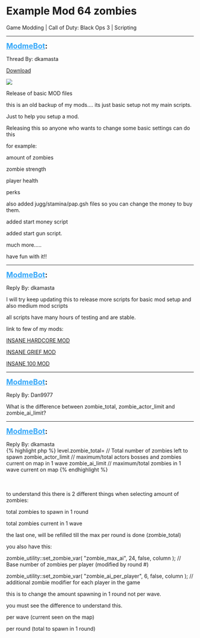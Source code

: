 # Example Mod 64 zombies
Game Modding | Call of Duty: Black Ops 3 | Scripting

---
<strong style="font-size: 1.4em;"><span style="text-decoration: underline;text-decoration-color: #34a7f9;"><span style="color:#34a7f9;">ModmeBot</span></span>:</strong>

<p>Thread By: dkamasta<br /><p style="text-align:left;"><a href="https://mega.nz/#!z0BnlBgC!3VIm-eLw7CwG1QH54KjoDOk7Uj-GxEQFbBjf1prXzdk">Download</a></p><p style="text-align:left;"></p><p style="text-align:left;"></p><p style="text-align:left;"><img style="max-width: 500px;" src="http://static1.gamespot.com/uploads/scale_medium/mig/9/6/9/0/2279690-insane_97156_screen.jpg"></p><p style="text-align:left;"></p><p style="text-align:left;">Release of basic MOD files</p><p style="text-align:left;"></p><p style="text-align:left;">this is an old backup of my mods.... its just basic setup not my main scripts.</p><p style="text-align:left;">Just to help you setup a mod.</p><p style="text-align:left;"></p><p style="text-align:left;">Releasing this so anyone who wants to change some basic settings can do this</p><p style="text-align:left;">for example:</p><p style="text-align:left;">amount of zombies</p><p style="text-align:left;">zombie strength</p><p style="text-align:left;">player health</p><p style="text-align:left;">perks</p><p style="text-align:left;">also added jugg/stamina/pap.gsh files so you can change the money to buy them.</p><p style="text-align:left;"></p><p style="text-align:left;">added start money script</p><p style="text-align:left;">added start gun script.</p><p style="text-align:left;"></p><p style="text-align:left;">much more.....</p><p style="text-align:left;"></p><p style="text-align:left;">have fun with it!!</p></p>

---
<strong style="font-size: 1.4em;"><span style="text-decoration: underline;text-decoration-color: #34a7f9;"><span style="color:#34a7f9;">ModmeBot</span></span>:</strong>

<p>Reply By: dkamasta<br /><p style="text-align:left;">I will try keep updating this to release more scripts for basic mod setup and also medium mod scripts</p><p style="text-align:left;"></p><p style="text-align:left;">all scripts have many hours of testing and are stable.</p><p style="text-align:left;"></p><p style="text-align:left;">link to few of my mods:</p><p style="text-align:left;"></p><p style="text-align:left;"><a href="http://steamcommunity.com/sharedfiles/filedetails/?id=820081597">INSANE HARDCORE MOD</a></p><p style="text-align:left;"></p><p style="text-align:left;"><a href="http://steamcommunity.com/sharedfiles/filedetails/?id=854692986">INSANE GRIEF MOD</a></p><p style="text-align:left;"></p><p style="text-align:left;"><a href="http://steamcommunity.com/sharedfiles/filedetails/?id=780232065">INSANE 100 MOD</a></p></p>

---
<strong style="font-size: 1.4em;"><span style="text-decoration: underline;text-decoration-color: #34a7f9;"><span style="color:#34a7f9;">ModmeBot</span></span>:</strong>

<p>Reply By: Dan9977<br /><p style="text-align:left;">What is the difference between zombie_total, zombie_actor_limit and zombie_ai_limit?</p></p>

---
<strong style="font-size: 1.4em;"><span style="text-decoration: underline;text-decoration-color: #34a7f9;"><span style="color:#34a7f9;">ModmeBot</span></span>:</strong>

<p>Reply By: dkamasta<br />{% highlight php %}
level.zombie_total= 	// Total number of zombies left to spawn
zombie_actor_limit  // maximum/total actors bosses and zombies current on map in 1 wave
zombie_ai_limit  // maximum/total zombies in 1 wave current on map
{% endhighlight %}
<br /><br /><br /><p style="text-align:left;">to understand this there is 2 different things when selecting amount of zombies:</p><p style="text-align:left;">total zombies to spawn in 1 round</p><p style="text-align:left;">total zombies current in 1 wave</p><p style="text-align:left;">the last one, will be refilled till the max per round is done (zombie_total)</p><p style="text-align:left;"></p><p style="text-align:left;">you also have this:</p><p style="text-align:left;"></p><p style="text-align:left;">zombie_utility::set_zombie_var( &quot;zombie_max_ai&quot;,                     24,        false,    column );    //    Base number of zombies per player (modified by round #)<p style="text-align:left;"></p>zombie_utility::set_zombie_var( &quot;zombie_ai_per_player&quot;,             6,        false,    column );    //    additional zombie modifier for each player in the game</p><p style="text-align:left;">this is to change the amount spawning in 1 round not per wave.</p><p style="text-align:left;"></p><p style="text-align:left;">you must see the difference to understand this.</p><p style="text-align:left;"></p><p style="text-align:left;">per wave (current seen on the map)</p><p style="text-align:left;">per round (total to spawn in 1 round)</p></p>
